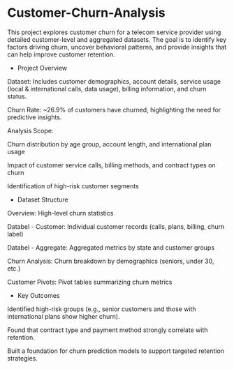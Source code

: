 # Customer-Churn-Analysis
This project explores customer churn for a telecom service provider using detailed customer-level and aggregated datasets. The goal is to identify key factors driving churn, uncover behavioral patterns, and provide insights that can help improve customer retention.
- Project Overview

Dataset: Includes customer demographics, account details, service usage (local & international calls, data usage), billing information, and churn status.

Churn Rate: ~26.9% of customers have churned, highlighting the need for predictive insights.

Analysis Scope:

Churn distribution by age group, account length, and international plan usage

Impact of customer service calls, billing methods, and contract types on churn

Identification of high-risk customer segments

- Dataset Structure

Overview: High-level churn statistics

Databel - Customer: Individual customer records (calls, plans, billing, churn label)

Databel - Aggregate: Aggregated metrics by state and customer groups

Churn Analysis: Churn breakdown by demographics (seniors, under 30, etc.)

Customer Pivots: Pivot tables summarizing churn metrics


- Key Outcomes

Identified high-risk groups (e.g., senior customers and those with international plans show higher churn).

Found that contract type and payment method strongly correlate with retention.

Built a foundation for churn prediction models to support targeted retention strategies.
